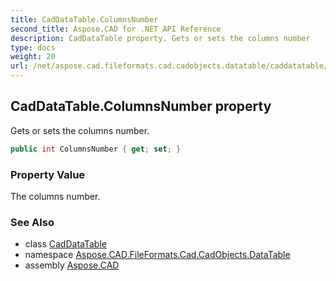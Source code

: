 ```yaml
---
title: CadDataTable.ColumnsNumber
second_title: Aspose.CAD for .NET API Reference
description: CadDataTable property. Gets or sets the columns number
type: docs
weight: 20
url: /net/aspose.cad.fileformats.cad.cadobjects.datatable/caddatatable/columnsnumber/
---
```

## CadDataTable.ColumnsNumber property

Gets or sets the columns number.

```csharp
public int ColumnsNumber { get; set; }
```

### Property Value

The columns number.

### See Also

* class [CadDataTable](../)
* namespace [Aspose.CAD.FileFormats.Cad.CadObjects.DataTable](../../../aspose.cad.fileformats.cad.cadobjects.datatable/)
* assembly [Aspose.CAD](../../../)


